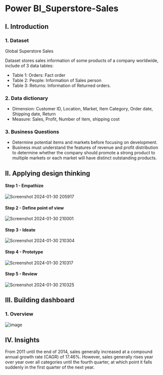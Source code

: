 # Power BI_Superstore-Sales

## I. Introduction
### 1. Dataset

Global Superstore Sales

Dataset stores sales information of some products of a company worldwide, include of 3 data tables:

- Table 1: Orders: Fact order
- Table 2: People: Information of Sales person
- Table 3: Returns: Information of Returned orders.

### 2. Data dictionary
- Dimension: Customer ID, Location, Market, Item Category, Order date, Shipping date, Return 
- Measure: Sales, Profit, Number of item, shipping cost

### 3. Business Questions
- Determine potential items and markets before focusing on development. 
- Business must understand the features of revenue and profit distribution to determine whether the company should promote a strong product to multiple markets or each market will have distinct outstanding products.

## II. Applying design thinking
#### Step 1 - Empathize
![Screenshot 2024-01-30 205917](https://github.com/MinhAnh99/PBI_Superstore-Sales/assets/74374068/538641d4-d142-458b-9831-14e0211bf16a)

#### Step 2 - Define point of view
![Screenshot 2024-01-30 210001](https://github.com/MinhAnh99/PBI_Superstore-Sales/assets/74374068/cce78ab6-cf3e-4341-8f2e-0f2f1aae001b)

#### Step 3 -  Ideate
![Screenshot 2024-01-30 210304](https://github.com/MinhAnh99/PBI_Superstore-Sales/assets/74374068/e6a87c51-ae86-4938-9756-4ffffea040b2)

#### Step 4 -  Prototype
![Screenshot 2024-01-30 210317](https://github.com/MinhAnh99/PBI_Superstore-Sales/assets/74374068/0e777ced-06d6-4614-ab4c-07394f9704a5)

#### Step 5 -  Review
![Screenshot 2024-01-30 210325](https://github.com/MinhAnh99/PBI_Superstore-Sales/assets/74374068/e7dd953b-1399-4e9e-8ab9-e48f9adcec81)

## III. Building dashboard
### 1. Overview
![image](https://github.com/MinhAnh99/Power-BI_Superstore-Sales/assets/74374068/00ec9015-9db9-4cd5-ba89-94e1b3cf7990)


## IV. Insights
From 2011 until the end of 2014, sales generally increased at a compound annual growth rate (CAGR) of 17.46%. However, sales generally rises year over year over all categories until the fourth quarter, at which point it falls suddenly in the first quarter of the next year.


